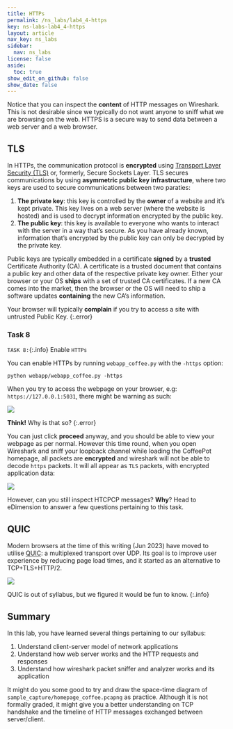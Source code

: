 ```yaml
---
title: HTTPs
permalink: /ns_labs/lab4_4-https
key: ns-labs-lab4_4-https
layout: article
nav_key: ns_labs
sidebar:
  nav: ns_labs
license: false
aside:
  toc: true
show_edit_on_github: false
show_date: false
---
```


Notice that you can inspect the **content** of HTTP messages on Wireshark. This is not desirable since we typically do not want anyone to sniff what we are browsing on the web. HTTPS is a secure way to send data between a web server and a web browser.

## TLS

In HTTPs, the communication protocol is **encrypted** using [Transport Layer Security (TLS)](https://www.cloudflare.com/en-gb/learning/ssl/transport-layer-security-tls/) or, formerly, Secure Sockets Layer. TLS secures communications by using **asymmetric public key infrastructure**, where two keys are used to secure communications between two paraties:

1. **The private key**: this key is controlled by the **owner** of a website and it’s kept private. This key lives on a web server (where the website is hosted) and is used to decrypt information encrypted by the public key.
2. **The public key**: this key is available to everyone who wants to interact with the server in a way that’s secure. As you have already known, information that’s encrypted by the public key can only be decrypted by the private key.

Public keys are typically embedded in a certificate **signed** by a **trusted** Certificate Authority (CA). A certificate is a trusted document that contains a public key and other data of the respective private key owner. Either your browser or your OS **ships** with a set of trusted CA certificates. If a new CA comes into the market, then the browser or the OS will need to ship a software updates **containing** the new CA’s information.

Your browser will typically **complain** if you try to access a site with untrusted Public Key.
{:.error}

### Task 8

`TASK 8:`{:.info} Enable `HTTPs`

You can enable HTTPs by running `webapp_coffee.py` with the `-https` option:

```
python webapp/webapp_coffee.py -https
```

When you try to access the webpage on your browser, e.g: `https://127.0.0.1:5031`, there might be warning as such:

<img src="{{ site.baseurl }}//assets/images/lab4_4-https/2023-06-28-14-52-39.png"  class="center_seventy"/>

**Think!** Why is that so?
{:.error}

You can just click **proceed** anyway, and you should be able to view your webpage as per normal. However this time round, when you open Wireshark and sniff your loopback channel while loading the CoffeePot homepage, all packets are **encrypted** and wireshark will not be able to decode `https` packets. It will all appear as `TLS` packets, with encrypted application data:

<img src="{{ site.baseurl }}//assets/images/lab4_4-https/2023-06-28-15-00-29.png"  class="center_full"/>

However, can you still inspect HTCPCP messages? **Why**? Head to eDimension to answer a few questions pertaining to this task.

## QUIC

Modern browsers at the time of this writing (Jun 2023) have moved to utilise [QUIC](https://www.chromium.org/quic/): a multiplexed transport over UDP. Its goal is to improve user experience by reducing page load times, and it started as an alternative to TCP+TLS+HTTP/2.

<img src="{{ site.baseurl }}//assets/images/lab4_4-https/2023-06-28-15-18-30.png"  class="center_full"/>

QUIC is out of syllabus, but we figured it would be fun to know.
{:.info}

## Summary

In this lab, you have learned several things pertaining to our syllabus:

1. Understand client-server model of network applications
2. Understand how web server works and the HTTP requests and responses
3. Understand how wireshark packet sniffer and analyzer works and its application

It might do you some good to try and draw the space-time diagram of `sample_capture/homepage_coffee.pcapng` as practice. Although it is not formally graded, it might give you a better understanding on TCP handshake and the timeline of HTTP messages exchanged between server/client.
